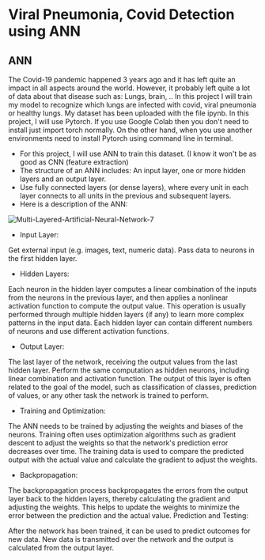# Viral Pneumonia, Covid Detection using ANN 
## ANN
The Covid-19 pandemic happened 3 years ago and it has left quite an impact in all aspects around the world. However, it probably left quite a lot of data about that disease such as: Lungs, brain, .. In this project I will train my model to recognize which lungs are infected with covid, viral pneumonia or healthy lungs. My dataset has been uploaded with the file ipynb. In this project, I will use Pytorch. If you use Google Colab then you don't need to install just import torch normally. On the other hand, when you use another environments need to install Pytorch using command line in terminal.

- For this project, I will use ANN to train this dataset. (I know it won't be as good as CNN (feature extraction)
- The structure of an ANN includes: An input layer, one or more hidden layers and an output layer.
- Use fully connected layers (or dense layers), where every unit in each layer connects to all units in the previous and subsequent layers.
- Here is a description of the ANN:

  

![Multi-Layered-Artificial-Neural-Network-7](https://github.com/Quang1129/Covid19-Xray-Detection/assets/72682141/f3664e18-0353-4685-88c9-cc3f8ffe14a0)


+ Input Layer:

Get external input (e.g. images, text, numeric data).
Pass data to neurons in the first hidden layer.
+ Hidden Layers:

Each neuron in the hidden layer computes a linear combination of the inputs from the neurons in the previous layer, and then applies a nonlinear activation function to compute the output value.
This operation is usually performed through multiple hidden layers (if any) to learn more complex patterns in the input data.
Each hidden layer can contain different numbers of neurons and use different activation functions.
+ Output Layer:

The last layer of the network, receiving the output values from the last hidden layer.
Perform the same computation as hidden neurons, including linear combination and activation function.
The output of this layer is often related to the goal of the model, such as classification of classes, prediction of values, or any other task the network is trained to perform.

+ Training and Optimization:

The ANN needs to be trained by adjusting the weights and biases of the neurons.
Training often uses optimization algorithms such as gradient descent to adjust the weights so that the network's prediction error decreases over time.
The training data is used to compare the predicted output with the actual value and calculate the gradient to adjust the weights.

+ Backpropagation:

The backpropagation process backpropagates the errors from the output layer back to the hidden layers, thereby calculating the gradient and adjusting the weights.
This helps to update the weights to minimize the error between the prediction and the actual value.
Prediction and Testing:

After the network has been trained, it can be used to predict outcomes for new data.
New data is transmitted over the network and the output is calculated from the output layer.
 
